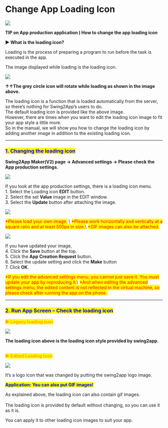 # Change App Loading Icon

![](https://support.swing2app.com/wp-content/uploads/2018/09/app\_load.png)

**TIP on App production application ) How to change the app loading icon**

**▶ What is the loading icon?**

Loading is the process of preparing a program to run before the task is executed in the app.

The image displayed while loading is the loading icon.

![](https://support.swing2app.com/wp-content/uploads/2018/09/%EB%85%B9%ED%99%94\_2020\_06\_10\_14\_39\_43\_619.gif)

**↑↑The grey circle icon will rotate while loading as shown in the image above.**

The loading icon is a function that is loaded automatically from the server, so there’s nothing for Swing2App’s users to do.\
The default loading icon is provided like the above image.\
However, there are times when you want to edit the loading icon image to fit your app style a little more.\
So in the manual, we will show you how to change the loading icon by adding another image in addition to the existing loading icon.

***

### <mark style="color:blue;">**1. Changing the loading icon**</mark>

**Swing2App Maker(V2) page → Advanced settings → Please check the App production settings.**

![](https://support.swing2app.com/wp-content/uploads/2018/09/load\_icon1.png)

If you look at the app production settings, there is a loading icon menu.\
1\. Select the Loading icon **EDIT** button.\
2\. Select the set **Value** image in the EDIT window.\
3\. Select the **Update** button after attaching the image.

![](https://support.swing2app.com/wp-content/uploads/2018/09/load\_icon2.png)

<mark style="color:red;">\*Please load your own image.</mark> \ <mark style="color:red;">\*Please work horizontally and vertically at a square ratio and at least 500px in size.</mark>\ <mark style="color:red;">\*GIF images can also be attached.</mark>

![](https://support.swing2app.com/wp-content/uploads/2018/09/load\_icon3.png)

If you have updated your image,\
4\. Click the **Save** button at the top.\
5\. Click the **App Creation Request** button.\
6\. Select the update setting and click the **Make** button\
7\. Click **OK**.

<mark style="color:red;">\*If you edit the advanced settings menu, you cannot just save it. You must update your app by reproducing it.</mark>\ <mark style="color:red;">\*And when editing the advanced settings menu, the edited content is not reflected in the virtual machine, so please check after running the app on the phone.</mark>

***

### <mark style="color:blue;">**2. Run App Screen – Check the loading icon**</mark>

<mark style="color:orange;">**▶ Legacy loading icon**</mark>

![](https://support.swing2app.com/wp-content/uploads/2018/09/%EB%85%B9%ED%99%94\_2020\_06\_10\_14\_39\_43\_619.gif)

**The loading icon above is the loading icon style provided by swing2app.**

\
<mark style="color:orange;">**▶ Edited Loading Icon**</mark>

![](https://support.swing2app.com/wp-content/uploads/2018/09/%EB%85%B9%ED%99%94\_2020\_06\_10\_14\_32\_41\_232.gif)

It’s a logo icon that was changed by putting the swing2app logo image.

<mark style="color:blue;">**Application: You can also put GIF images!**</mark>

As explained above, the loading icon can also contain gif images.\
\
The loading icon is provided by default without changing, so you can use it as it is.

You can apply it to other loading icon images to suit your app.
